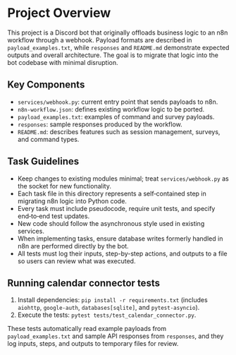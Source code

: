 # Project Overview

This project is a Discord bot that originally offloads business logic to an n8n workflow through a webhook. Payload formats are described in `payload_examples.txt`, while `responses` and `README.md` demonstrate expected outputs and overall architecture. The goal is to migrate that logic into the bot codebase with minimal disruption.

## Key Components
- `services/webhook.py`: current entry point that sends payloads to n8n.
- `n8n-workflow.json`: defines existing workflow logic to be ported.
- `payload_examples.txt`: examples of command and survey payloads.
- `responses`: sample responses produced by the workflow.
- `README.md`: describes features such as session management, surveys, and command types.

## Task Guidelines
- Keep changes to existing modules minimal; treat `services/webhook.py` as the socket for new functionality.
- Each task file in this directory represents a self‑contained step in migrating n8n logic into Python code.
- Every task must include pseudocode, require unit tests, and specify end‑to‑end test updates.
- New code should follow the asynchronous style used in existing services.
- When implementing tasks, ensure database writes formerly handled in n8n are performed directly by the bot.
- All tests must log their inputs, step-by-step actions, and outputs to a file so users can review what was executed.

## Running calendar connector tests
1. Install dependencies: `pip install -r requirements.txt` (includes `aiohttp`, `google-auth`, `databases[sqlite]`, and `pytest-asyncio`).
2. Execute the tests: `pytest tests/test_calendar_connector.py`.

These tests automatically read example payloads from `payload_examples.txt` and sample API responses from `responses`, and they log inputs, steps, and outputs to temporary files for review.
